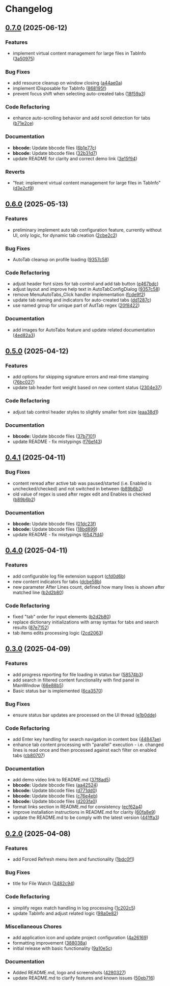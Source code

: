 # Changelog

## [0.7.0](https://github.com/chemodun/X4LogWatcher/compare/v0.6.0...v0.7.0) (2025-06-12)


### Features

* implement virtual content management for large files in TabInfo ([3a50975](https://github.com/chemodun/X4LogWatcher/commit/3a509759d402cd1b424def10cfe0a919ab2c7ade))


### Bug Fixes

* add resource cleanup on window closing ([a44ae0a](https://github.com/chemodun/X4LogWatcher/commit/a44ae0a93d27d28e0c5a6d8ec97254202eb4a5bb))
* implement IDisposable for TabInfo ([868195f](https://github.com/chemodun/X4LogWatcher/commit/868195f3554b14c7349ca49228cb3d24365599ea))
* prevent focus shift when selecting auto-created tabs ([18f59a3](https://github.com/chemodun/X4LogWatcher/commit/18f59a347502c5605da9b6bb4076c7f6609055da))


### Code Refactoring

* enhance auto-scrolling behavior and add scroll detection for tabs ([b71e2ce](https://github.com/chemodun/X4LogWatcher/commit/b71e2ce7757fc8f45a3bf42250612085a6c46454))


### Documentation

* **bbcode:** Update bbcode files ([6b1e77c](https://github.com/chemodun/X4LogWatcher/commit/6b1e77c465617b58e27697469a6a8dc0c7620980))
* **bbcode:** Update bbcode files ([32b31d7](https://github.com/chemodun/X4LogWatcher/commit/32b31d79d6924741bfe6556296900e60cd51c5ee))
* update README for clarity and correct demo link ([3e15f94](https://github.com/chemodun/X4LogWatcher/commit/3e15f945e55474a78e6cee8811c69eaf8dd547fd))


### Reverts

* "feat: implement virtual content management for large files in TabInfo" ([d3e2cf9](https://github.com/chemodun/X4LogWatcher/commit/d3e2cf9a421b3cd768c11cf7e6c38c56077a3a07))

## [0.6.0](https://github.com/chemodun/X4LogWatcher/compare/v0.5.0...v0.6.0) (2025-05-13)


### Features

* preliminary implement auto tab configuration feature, currently without UI, only logic, for dynamic tab creation ([2cbe2c2](https://github.com/chemodun/X4LogWatcher/commit/2cbe2c2c673bfaa211f4b9c967894524300af77b))


### Bug Fixes

* AutoTab cleanup on profile loading ([9357c58](https://github.com/chemodun/X4LogWatcher/commit/9357c58f8b73cf9cebebdb560419ecfa78bf2ce8))


### Code Refactoring

* adjust header font sizes for tab control and add tab button ([e467bdc](https://github.com/chemodun/X4LogWatcher/commit/e467bdc18514805781d2a1d3dc27812812bbce88))
* adjust layout and improve help text in AutoTabConfigDialog ([9357c58](https://github.com/chemodun/X4LogWatcher/commit/9357c58f8b73cf9cebebdb560419ecfa78bf2ce8))
* remove MenuAutoTabs_Click handler implementation ([fcde9f2](https://github.com/chemodun/X4LogWatcher/commit/fcde9f24828795ed7089487099f0e9c12986c9cb))
* update tab naming and indicators for auto-created tabs ([dd1287c](https://github.com/chemodun/X4LogWatcher/commit/dd1287cae30a423ac0a81a71a09a76c26fcea053))
* use named group for unique part of AutTab regex ([20f8422](https://github.com/chemodun/X4LogWatcher/commit/20f842236944f573de0c2f49dfc8064cb7ce7884))


### Documentation

* add images for AutoTabs feature and update related documentation ([4ed82a3](https://github.com/chemodun/X4LogWatcher/commit/4ed82a3a4bf69b5c37ecd24250035849851c5868))

## [0.5.0](https://github.com/chemodun/X4LogWatcher/compare/v0.4.1...v0.5.0) (2025-04-12)


### Features

* add options for skipping signature errors and real-time stamping ([76bc027](https://github.com/chemodun/X4LogWatcher/commit/76bc0270a15ee2ac17c275ecb10b9b0a5af46a7b))
* update tab header font weight based on new content status ([2304e37](https://github.com/chemodun/X4LogWatcher/commit/2304e37d8399e1973a09e1698107c9082b4d4a92))


### Code Refactoring

* adjust tab control header styles to slightly smaller font size ([eaa38d1](https://github.com/chemodun/X4LogWatcher/commit/eaa38d188586e228d315fd32effbe2c7f640c2ad))


### Documentation

* **bbcode:** Update bbcode files ([37b7101](https://github.com/chemodun/X4LogWatcher/commit/37b7101e3720fd45ff43062720628a0c10849739))
* update README - fix mistypings ([f76ef43](https://github.com/chemodun/X4LogWatcher/commit/f76ef435b46360c434c66c7cdd8512a4d3f605f3))

## [0.4.1](https://github.com/chemodun/X4LogWatcher/compare/v0.4.0...v0.4.1) (2025-04-11)


### Bug Fixes

* content reread after active tab was paused/started (i.e. Enabled is unchecked/checked) and not switched in between ([b89b6b2](https://github.com/chemodun/X4LogWatcher/commit/b89b6b2194ff94e099df3344b43dc9e3b31b9809))
* old value of regex is used after regex edit and Enables is checked ([b89b6b2](https://github.com/chemodun/X4LogWatcher/commit/b89b6b2194ff94e099df3344b43dc9e3b31b9809))


### Documentation

* **bbcode:** Update bbcode files ([01dc23f](https://github.com/chemodun/X4LogWatcher/commit/01dc23f54b204cb539f95fb1361b0c3f0d234566))
* **bbcode:** Update bbcode files ([18bd899](https://github.com/chemodun/X4LogWatcher/commit/18bd899144e924bd9e925ef5c1d03f3038c2b992))
* update README - fix mistypings ([6547fd4](https://github.com/chemodun/X4LogWatcher/commit/6547fd4188a4db78ad2428b69f34e82f64390d1a))

## [0.4.0](https://github.com/chemodun/X4LogWatcher/compare/v0.3.0...v0.4.0) (2025-04-11)


### Features

* add configurable log file extension support ([cfd0d6b](https://github.com/chemodun/X4LogWatcher/commit/cfd0d6b10daf007072243cd228bc0d52e1602133))
* new content indicators for tabs ([dcbe58b](https://github.com/chemodun/X4LogWatcher/commit/dcbe58be03bb113499f3b5afb51071f856b72e17))
* new parameter After Lines count, defined how many lines is shown after matched line ([b2d2b80](https://github.com/chemodun/X4LogWatcher/commit/b2d2b802e49e45922b167b32ec3857b95ea6f430))


### Code Refactoring

* fixed "tab" order for input elements ([b2d2b80](https://github.com/chemodun/X4LogWatcher/commit/b2d2b802e49e45922b167b32ec3857b95ea6f430))
* replace dictionary initializations with array syntax for tabs and search results ([87e7152](https://github.com/chemodun/X4LogWatcher/commit/87e715282c450423f02951490596b97c9c00cc5b))
* tab items edits processing logic ([2cd2063](https://github.com/chemodun/X4LogWatcher/commit/2cd2063d7a8219309237a149ff3681788d73350b))

## [0.3.0](https://github.com/chemodun/X4LogWatcher/compare/v0.2.0...v0.3.0) (2025-04-09)


### Features

* add progress reporting for file loading in status bar ([58574b3](https://github.com/chemodun/X4LogWatcher/commit/58574b3360cafdfd60caded10091ea424e27e1ee))
* add search in filtered content functionality with find panel in MainWindow ([66e88b5](https://github.com/chemodun/X4LogWatcher/commit/66e88b573ba72ec4491fea44cb8e5006af36c94e))
* Basic status bar is implemented ([6ca3570](https://github.com/chemodun/X4LogWatcher/commit/6ca3570a3b9bcdb4f41337e65edfc71a86ece9fe))


### Bug Fixes

* ensure status bar updates are processed on the UI thread ([e1b0dde](https://github.com/chemodun/X4LogWatcher/commit/e1b0dde8c04d0d2a1aa4281b64eb8c10e0be1ef5))


### Code Refactoring

* add Enter key handling for search navigation in content box ([44847ae](https://github.com/chemodun/X4LogWatcher/commit/44847aef57c49827b28fa3d7f536c2479951f8f2))
* enhance tab content processing with "parallel" execution  - i.e. changed lines is read once and then processed against each filter on enabled tabs ([cb80707](https://github.com/chemodun/X4LogWatcher/commit/cb8070782254078b9539f83f94c17a9ab187df5b))


### Documentation

* add demo video link to README.md ([37f8ad5](https://github.com/chemodun/X4LogWatcher/commit/37f8ad533a3b6e1849b669e4c22445951ad6a30c))
* **bbcode:** Update bbcode files ([aa42524](https://github.com/chemodun/X4LogWatcher/commit/aa4252487accbb2b4c78c64365303eb19f692a74))
* **bbcode:** Update bbcode files ([d771dd0](https://github.com/chemodun/X4LogWatcher/commit/d771dd0ff6a82e4f64f7ef9029e8cabb9ae620a0))
* **bbcode:** Update bbcode files ([c76e4eb](https://github.com/chemodun/X4LogWatcher/commit/c76e4ebcd13f410b7c85dc0d411ff60cc9cedb72))
* **bbcode:** Update bbcode files ([d203fa0](https://github.com/chemodun/X4LogWatcher/commit/d203fa07ebca709975ba9a7ce575f46b81161827))
* format links section in README.md for consistency ([ecf62a4](https://github.com/chemodun/X4LogWatcher/commit/ecf62a41ca5afeb0ced656b519923b4be9c59a4a))
* improve installation instructions in README.md for clarity ([60fa8e9](https://github.com/chemodun/X4LogWatcher/commit/60fa8e92a7b05b67ccd435da0c20fd25454eadca))
* update the README.md to be comply with the latest version ([441ffa3](https://github.com/chemodun/X4LogWatcher/commit/441ffa3648cd56bc51a407f4de070c1281e77323))

## [0.2.0](https://github.com/chemodun/X4LogWatcher/compare/v0.1.0...v0.2.0) (2025-04-08)


### Features

* add Forced Refresh menu item and functionality ([1bdc0f1](https://github.com/chemodun/X4LogWatcher/commit/1bdc0f126f595ff9d7a1564cbb72468bc089da02))


### Bug Fixes

* title for File Watch ([3482c94](https://github.com/chemodun/X4LogWatcher/commit/3482c945ab1a35cede864ebf35be8bdb27c55ee5))


### Code Refactoring

* simplify regex match handling in log processing ([1c202c5](https://github.com/chemodun/X4LogWatcher/commit/1c202c59c2ab824961907bd2e663348491eda52a))
* update TabInfo and adjust related logic ([98a0e82](https://github.com/chemodun/X4LogWatcher/commit/98a0e8223825d3b12d6464fc248ddbdb32877fb3))


### Miscellaneous Chores

* add application icon and update project configuration ([4a26169](https://github.com/chemodun/X4LogWatcher/commit/4a2616907f7e7d81c3bcda77fa78420a418caf0a))
* formatting improvement ([388038a](https://github.com/chemodun/X4LogWatcher/commit/388038a86ed35ba0f92d6346aaffa1ff82a57a7d))
* initial release with basic functionality ([9a10e5c](https://github.com/chemodun/X4LogWatcher/commit/9a10e5c7527a912e4afa1a2de6cdd0c4e359bb94))


### Documentation

* Added README.md, logo and screenshots ([4280327](https://github.com/chemodun/X4LogWatcher/commit/4280327ec03e4eaab96d7b960b977034a09c7670))
* update README.md to clarify features and known issues ([50eb716](https://github.com/chemodun/X4LogWatcher/commit/50eb716e351f561f4fb91de6b993826aa5d10742))
